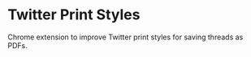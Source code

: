 # Twitter Print Styles

Chrome extension to improve Twitter print styles for saving threads as PDFs.
